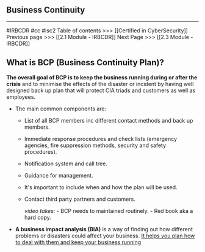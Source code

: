 ## Business Continuity
---
#IRBCDR  #cc #isc2
Table of contents >>> [[Certified in CyberSecurity]]
Previous page >>> [[2.1 Module - IRBCDR]]
Next Page >>> [[2.3 Module  - IRBCDR]]

## What is BCP (Business Continuity Plan)?
**The overall goal of BCP is to keep the business running during or after the crisis** and to minimise the effects of the disaster or incident by having well designed back up plan that will protect CIA triads and customers as well as employees.

- The main common components are:
	- List of all BCP members inc different contact methods and back up members.
	- Immediate response procedures and check lists (emergency agencies, fire suppression methods, security and safety procedures).
	- Notification system and call tree.
	- Guidance for management.
	- It's important to include when and how the plan will be used.
	- Contact third party partners and customers.
				
		*video takes:*
					- BCP needs to maintained routinely. 
					- Red book aka a hard copy.

- **A business impact analysis (BIA)** is a way of finding out how different problems or disasters could affect your business. [It helps you plan how to deal with them and keep your business running](https://www.gartner.com/en/information-technology/glossary/bia-business-impact-analysis)
